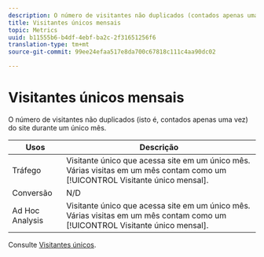 ```yaml
---
description: O número de visitantes não duplicados (contados apenas uma vez) do site durante um mês.
title: Visitantes únicos mensais
topic: Metrics
uuid: b11555b6-b4df-4ebf-ba2c-2f31651256f6
translation-type: tm+mt
source-git-commit: 99ee24efaa517e8da700c67818c111c4aa90dc02

---
```



# Visitantes únicos mensais

O número de visitantes não duplicados (isto é, contados apenas uma vez) do site durante um único mês.

| Usos | Descrição |
|---|---|
| Tráfego | Visitante único que acessa site em um único mês. Várias visitas em um mês contam como um [!UICONTROL Visitante único mensal]. |
| Conversão | N/D |
| Ad Hoc Analysis | Visitante único que acessa site em um único mês. Várias visitas em um mês contam como um [!UICONTROL Visitante único mensal]. |

Consulte [Visitantes únicos](/help/components/c-variables/c-metrics/metrics-unique-visitors.md).
